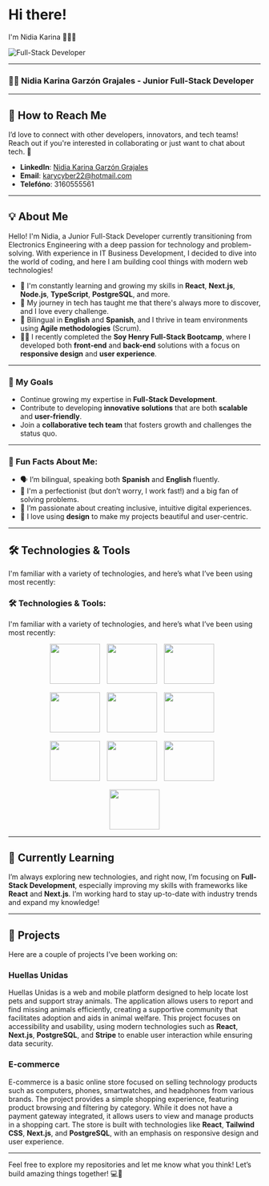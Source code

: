 # Hi there! 

I'm Nidia Karina 👩‍💻✨

![Full-Stack Developer](https://imgur.com/UxcRlBg)
 

---

### 👩‍💻 Nidia Karina Garzón Grajales - Junior Full-Stack Developer
---

## 💬 How to Reach Me

I’d love to connect with other developers, innovators, and tech teams! Reach out if you're interested in collaborating or just want to chat about tech. 🚀

- **LinkedIn**: [Nidia Karina Garzón Grajales](https://www.linkedin.com/in/nidiag22/)
- **Email**: [karycyber22@hotmail.com](mailto:karycyber22@hotmail.com)
- **Telefóno**:  3160555561

---

## 💡 About Me

Hello! I'm Nidia, a Junior Full-Stack Developer currently transitioning from Electronics Engineering with a deep passion for technology and problem-solving. With experience in IT Business Development, I decided to dive into the world of coding, and here I am building cool things with modern web technologies!

- 🌱 I'm constantly learning and growing my skills in **React**, **Next.js**, **Node.js**, **TypeScript**, **PostgreSQL**, and more. 
- 🔧 My journey in tech has taught me that there's always more to discover, and I love every challenge.
- 💬 Bilingual in **English** and **Spanish**, and I thrive in team environments using **Agile methodologies** (Scrum).
- 👩‍🏫 I recently completed the **Soy Henry Full-Stack Bootcamp**, where I developed both **front-end** and **back-end** solutions with a focus on **responsive design** and **user experience**.

---

### 🎯 My Goals

- Continue growing my expertise in **Full-Stack Development**.
- Contribute to developing **innovative solutions** that are both **scalable** and **user-friendly**.
- Join a **collaborative tech team** that fosters growth and challenges the status quo.

---

### 🚀 Fun Facts About Me:
- 🗣 I’m bilingual, speaking both **Spanish** and **English** fluently.
- 🧐 I'm a perfectionist (but don’t worry, I work fast!) and a big fan of solving problems.
- 🌈 I’m passionate about creating inclusive, intuitive digital experiences.
- 🎨 I love using **design** to make my projects beautiful and user-centric.

---

## 🛠️ Technologies & Tools

I'm familiar with a variety of technologies, and here’s what I’ve been using most recently:

### 🛠️ Technologies & Tools:
I'm familiar with a variety of technologies, and here’s what I’ve been using most recently:

<p align="center">
  <img src="https://img.shields.io/badge/-React-61DAFB?style=flat-square&logo=react&logoColor=white" width="100" height="80" style="margin-right: 10px;">
  <img src="https://img.shields.io/badge/-Next.js-000000?style=flat-square&logo=next.js&logoColor=white" width="100" height="80" style="margin-right: 10px;">
  <img src="https://img.shields.io/badge/-TypeScript-3178C6?style=flat-square&logo=typescript&logoColor=white" width="100" height="80" style="margin-right: 10px;">
</p>
<p align="center">
  <img src="https://img.shields.io/badge/-Node.js-339933?style=flat-square&logo=node.js&logoColor=white" width="100" height="80" style="margin-right: 10px;">
  <img src="https://img.shields.io/badge/-TailwindCSS-06B6D4?style=flat-square&logo=tailwind-css&logoColor=white" width="100" height="80" style="margin-right: 10px;">
  <img src="https://img.shields.io/badge/-PostgreSQL-4169E1?style=flat-square&logo=postgresql&logoColor=white" width="100" height="80" style="margin-right: 10px;">
</p>
<p align="center">
  <img src="https://img.shields.io/badge/-GitHub-181717?style=flat-square&logo=github&logoColor=white" width="100" height="80" style="margin-right: 10px;">
  <img src="https://img.shields.io/badge/-Git-F05032?style=flat-square&logo=git&logoColor=white" width="100" height="80" style="margin-right: 10px;">
  <img src="https://img.shields.io/badge/-Jira-0052CC?style=flat-square&logo=jira&logoColor=white" width="100" height="80" style="margin-right: 10px;">
</p>
<p align="center">
  <img src="https://img.shields.io/badge/-Scrum-1E4D2B?style=flat-square&logo=scrum&logoColor=white" width="100" height="80">
</p>






---

## 🌱 Currently Learning
I’m always exploring new technologies, and right now, I’m focusing on **Full-Stack Development**, especially improving my skills with frameworks like **React** and **Next.js**. I’m working hard to stay up-to-date with industry trends and expand my knowledge!

---

## 🚀 Projects

Here are a couple of projects I’ve been working on:

### Huellas Unidas
Huellas Unidas is a web and mobile platform designed to help locate lost pets and support stray animals. The application allows users to report and find missing animals efficiently, creating a supportive community that facilitates adoption and aids in animal welfare. This project focuses on accessibility and usability, using modern technologies such as **React**, **Next.js**, **PostgreSQL**, and **Stripe** to enable user interaction while ensuring data security.

### E-commerce
E-commerce is a basic online store focused on selling technology products such as computers, phones, smartwatches, and headphones from various brands. The project provides a simple shopping experience, featuring product browsing and filtering by category. While it does not have a payment gateway integrated, it allows users to view and manage products in a shopping cart. The store is built with technologies like **React**, **Tailwind CSS**, **Next.js**, and **PostgreSQL**, with an emphasis on responsive design and user experience.

---

Feel free to explore my repositories and let me know what you think! Let’s build amazing things together! 💻🌟

